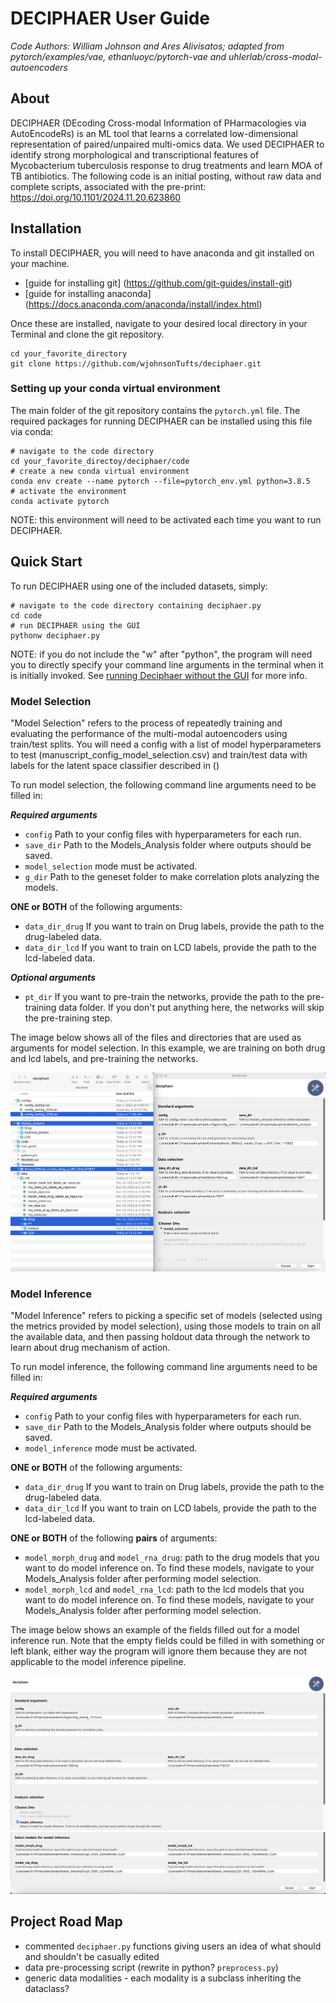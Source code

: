 # DECIPHAER User Guide
*Code Authors: William Johnson and Ares Alivisatos; adapted from pytorch/examples/vae, ethanluoyc/pytorch-vae and uhlerlab/cross-modal-autoencoders*

## About
DECIPHAER (DEcoding Cross-modal Information of PHarmacologies via AutoEncodeRs) is an ML tool that learns a correlated low-dimensional representation of paired/unpaired multi-omics data. We used DECIPHAER to identify strong morphological and transcriptional features of Mycobacterium tuberculosis response to drug treatments and learn MOA of TB antibiotics. The following code is an initial posting, without raw data and complete scripts, associated with the pre-print: https://doi.org/10.1101/2024.11.20.623860

## Installation 

To install DECIPHAER, you will need to have anaconda and git installed on your machine.

- [guide for installing git] (https://github.com/git-guides/install-git)
- [guide for installing anaconda] (https://docs.anaconda.com/anaconda/install/index.html)

Once these are installed, navigate to your desired local directory in your Terminal and clone the git repository.

```
cd your_favorite_directory
git clone https://github.com/wjohnsonTufts/deciphaer.git
```

### Setting up your conda virtual environment
The main folder of the git repository contains the ``pytorch.yml`` file. The required packages for running DECIPHAER can be installed using this file via conda:

```
# navigate to the code directory
cd your_favorite_directoy/deciphaer/code
# create a new conda virtual environment
conda env create --name pytorch --file=pytorch_env.yml python=3.8.5 
# activate the environment
conda activate pytorch
```
NOTE: this environment will need to be activated each time you want to run DECIPHAER.

## Quick Start
To run DECIPHAER using one of the included datasets, simply:

```
# navigate to the code directory containing deciphaer.py
cd code
# run DECIPHAER using the GUI
pythonw deciphaer.py
```
NOTE: if you do not include the "w" after "python", the program will need you to directly specify your command line arguments in the terminal when it is initially invoked. See [running Deciphaer without the GUI](link) for more info.

### Model Selection
"Model Selection" refers to the process of repeatedly training and evaluating the performance of the multi-modal autoencoders using train/test splits. You will need a config with a list of model hyperparameters to test (manuscript_config_model_selection.csv) and train/test data with labels for the latent space classifier described in ()

To run model selection, the following command line arguments need to be filled in:

***Required arguments***

- ```config``` Path to your config files with hyperparameters for each run.
- ```save_dir``` Path to the Models_Analysis folder where outputs should be saved.
- ```model_selection``` mode must be activated.
- ```g_dir``` Path to the geneset folder to make correlation plots analyzing the models.

**ONE or BOTH** of the following arguments:

- ```data_dir_drug``` If you want to train on Drug labels, provide the path to the drug-labeled data.
- ```data_dir_lcd``` If you want to train on LCD labels, provide the path to the lcd-labeled data.

***Optional arguments***
- ```pt_dir``` If you want to pre-train the networks, provide the path to the pre-training data folder. If you don't put anything here, the networks will skip the pre-training step.

The image below shows all of the files and directories that are used as arguments for model selection. In this example, we are training on both drug and lcd labels, and pre-training the networks. 
 
![image](./user_guide/model_selection.png)

### Model Inference
"Model Inference" refers to picking a specific set of models (selected using the metrics provided by model selection), using those models to train on all the available data, and then passing holdout data through the network to learn about drug mechanism of action.

To run model inference, the following command line arguments need to be filled in:

***Required arguments***

- ```config``` Path to your config files with hyperparameters for each run.
- ```save_dir``` Path to the Models_Analysis folder where outputs should be saved.
- ```model_inference``` mode must be activated.

**ONE or BOTH** of the following arguments:

- ```data_dir_drug``` If you want to train on Drug labels, provide the path to the drug-labeled data.
- ```data_dir_lcd``` If you want to train on LCD labels, provide the path to the lcd-labeled data.

**ONE or BOTH** of the following **pairs** of arguments:

- ```model_morph_drug``` and ```model_rna_drug```: path to the drug models that you want to do model inference on. To find these models, navigate to your Models_Analysis folder after performing model selection.
- ```model_morph_lcd``` and ```model_rna_lcd```: path to the lcd models that you want to do model inference on. To find these models, navigate to your Models_Analysis folder after performing model selection.

The image below shows an example of the fields filled out for a model inference run. Note that the empty fields could be filled in with something or left blank, either way the program will ignore them because they are not applicable to the model inference pipeline.
 
![image](./user_guide/model_inference_1.png)
![image](./user_guide/model_inference_2.png)

## Project Road Map
- commented ```deciphaer.py``` functions giving users an idea of what should and shouldn't be casually edited
- data pre-processing script (rewrite in python? ```preprocess.py```)
- generic data modalities - each modality is a subclass inheriting the dataclass?

